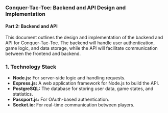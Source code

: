 ### Conquer-Tac-Toe: Backend and API Design and Implementation

#### Part 2: Backend and API

This document outlines the design and implementation of the backend and API for Conquer-Tac-Toe. The backend will handle user authentication, game logic, and data storage, while the API will facilitate communication between the frontend and backend.

### 1. Technology Stack

- **Node.js:** For server-side logic and handling requests.
- **Express.js:** A web application framework for Node.js to build the API.
- **PostgreSQL:** The database for storing user data, game states, and statistics.
- **Passport.js:** For OAuth-based authentication.
- **Socket.io:** For real-time communication between players.